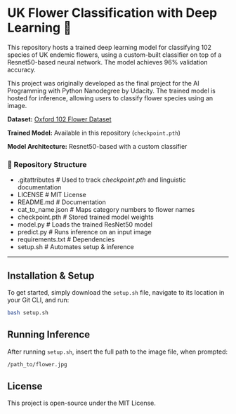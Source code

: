 # UK Flower Classification with Deep Learning 🌺

This repository hosts a trained deep learning model for classifying 102 species of UK endemic flowers, using a custom-built classifier on top of a Resnet50-based neural network. The model achieves 96% validation accuracy.

This project was originally developed as the final project for the AI Programming with Python Nanodegree by Udacity. The trained model is hosted for inference, allowing users to classify flower species using an image.

**Dataset:** [Oxford 102 Flower Dataset](https://www.robots.ox.ac.uk/~vgg/data/flowers/102/index.html)

**Trained Model:** Available in this repository (`checkpoint.pth`)

**Model Architecture:** Resnet50-based with a custom classifier

### 📂 Repository Structure
- .gitattributes      # Used to track *checkpoint.pth* and linguistic documentation
- LICENSE             # MIT License
- README.md           # Documentation
- cat_to_name.json    # Maps category numbers to flower names
- checkpoint.pth      # Stored trained model weights
- model.py            # Loads the trained ResNet50 model
- predict.py          # Runs inference on an input image
- requirements.txt    # Dependencies
- setup.sh            # Automates setup & inference
---

## **Installation & Setup**
To get started, simply download the `setup.sh` file, navigate to its location in your Git CLI, and run:
```bash
bash setup.sh
```
## Running Inference
After running `setup.sh`, insert the full path to the image file, when prompted:
```bash
/path_to/flower.jpg
```
## License
This project is open-source under the MIT License.
